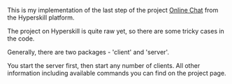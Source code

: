 This is my implementation of the last step of the project [Online Chat](https://hyperskill.org/projects/49?track=1) from the Hyperskill platform.

The project on Hyperskill is quite raw yet, so there are some tricky cases in the code.

Generally, there are two packages - 'client' and 'server'.

You start the server first, then start any number of clients.
All other information including available commands you can find on the project page.